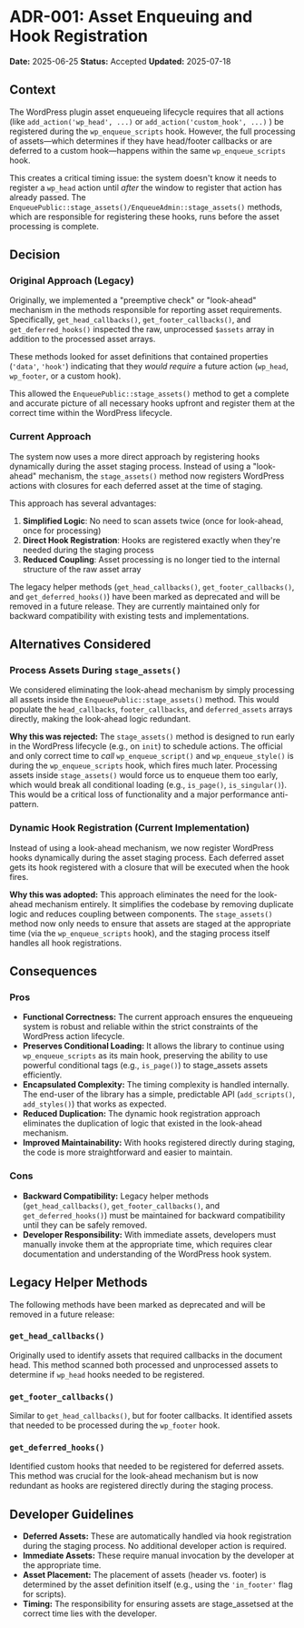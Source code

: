 # ADR-001: Asset Enqueuing and Hook Registration

**Date:** 2025-06-25
**Status:** Accepted
**Updated:** 2025-07-18

## Context

The WordPress plugin asset enqueueing lifecycle requires that all actions (like `add_action('wp_head', ...)` or `add_action('custom_hook', ...)` ) be registered during the `wp_enqueue_scripts` hook. However, the full processing of assets—which determines if they have head/footer callbacks or are deferred to a custom hook—happens within the same `wp_enqueue_scripts` hook.

This creates a critical timing issue: the system doesn't know it needs to register a `wp_head` action until _after_ the window to register that action has already passed. The `EnqueuePublic::stage_assets()/EnqueueAdmin::stage_assets()` methods, which are responsible for registering these hooks, runs before the asset processing is complete.

## Decision

### Original Approach (Legacy)

Originally, we implemented a "preemptive check" or "look-ahead" mechanism in the methods responsible for reporting asset requirements. Specifically, `get_head_callbacks()`, `get_footer_callbacks()`, and `get_deferred_hooks()` inspected the raw, unprocessed `$assets` array in addition to the processed asset arrays.

These methods looked for asset definitions that contained properties (`'data'`, `'hook'`) indicating that they _would require_ a future action (`wp_head`, `wp_footer`, or a custom hook).

This allowed the `EnqueuePublic::stage_assets()` method to get a complete and accurate picture of all necessary hooks upfront and register them at the correct time within the WordPress lifecycle.

### Current Approach

The system now uses a more direct approach by registering hooks dynamically during the asset staging process. Instead of using a "look-ahead" mechanism, the `stage_assets()` method now registers WordPress actions with closures for each deferred asset at the time of staging.

This approach has several advantages:

1. **Simplified Logic**: No need to scan assets twice (once for look-ahead, once for processing)
2. **Direct Hook Registration**: Hooks are registered exactly when they're needed during the staging process
3. **Reduced Coupling**: Asset processing is no longer tied to the internal structure of the raw asset array

The legacy helper methods (`get_head_callbacks()`, `get_footer_callbacks()`, and `get_deferred_hooks()`) have been marked as deprecated and will be removed in a future release. They are currently maintained only for backward compatibility with existing tests and implementations.

## Alternatives Considered

### Process Assets During `stage_assets()`

We considered eliminating the look-ahead mechanism by simply processing all assets inside the `EnqueuePublic::stage_assets()` method. This would populate the `head_callbacks`, `footer_callbacks`, and `deferred_assets` arrays directly, making the look-ahead logic redundant.

**Why this was rejected:** The `stage_assets()` method is designed to run early in the WordPress lifecycle (e.g., on `init`) to schedule actions. The official and only correct time to _call_ `wp_enqueue_script()` and `wp_enqueue_style()` is during the `wp_enqueue_scripts` hook, which fires much later. Processing assets inside `stage_assets()` would force us to enqueue them too early, which would break all conditional loading (e.g., `is_page()`, `is_singular()`). This would be a critical loss of functionality and a major performance anti-pattern.

### Dynamic Hook Registration (Current Implementation)

Instead of using a look-ahead mechanism, we now register WordPress hooks dynamically during the asset staging process. Each deferred asset gets its hook registered with a closure that will be executed when the hook fires.

**Why this was adopted:** This approach eliminates the need for the look-ahead mechanism entirely. It simplifies the codebase by removing duplicate logic and reduces coupling between components. The `stage_assets()` method now only needs to ensure that assets are staged at the appropriate time (via the `wp_enqueue_scripts` hook), and the staging process itself handles all hook registrations.

## Consequences

### Pros

- **Functional Correctness:** The current approach ensures the enqueueing system is robust and reliable within the strict constraints of the WordPress action lifecycle.
- **Preserves Conditional Loading:** It allows the library to continue using `wp_enqueue_scripts` as its main hook, preserving the ability to use powerful conditional tags (e.g., `is_page()`) to stage_assets assets efficiently.
- **Encapsulated Complexity:** The timing complexity is handled internally. The end-user of the library has a simple, predictable API (`add_scripts()`, `add_styles()`) that works as expected.
- **Reduced Duplication:** The dynamic hook registration approach eliminates the duplication of logic that existed in the look-ahead mechanism.
- **Improved Maintainability:** With hooks registered directly during staging, the code is more straightforward and easier to maintain.

### Cons

- **Backward Compatibility:** Legacy helper methods (`get_head_callbacks()`, `get_footer_callbacks()`, and `get_deferred_hooks()`) must be maintained for backward compatibility until they can be safely removed.
- **Developer Responsibility:** With immediate assets, developers must manually invoke them at the appropriate time, which requires clear documentation and understanding of the WordPress hook system.

## Legacy Helper Methods

The following methods have been marked as deprecated and will be removed in a future release:

### `get_head_callbacks()`

Originally used to identify assets that required callbacks in the document head. This method scanned both processed and unprocessed assets to determine if `wp_head` hooks needed to be registered.

### `get_footer_callbacks()`

Similar to `get_head_callbacks()`, but for footer callbacks. It identified assets that needed to be processed during the `wp_footer` hook.

### `get_deferred_hooks()`

Identified custom hooks that needed to be registered for deferred assets. This method was crucial for the look-ahead mechanism but is now redundant as hooks are registered directly during the staging process.

## Developer Guidelines

- **Deferred Assets:** These are automatically handled via hook registration during the staging process. No additional developer action is required.
- **Immediate Assets:** These require manual invocation by the developer at the appropriate time.
- **Asset Placement:** The placement of assets (header vs. footer) is determined by the asset definition itself (e.g., using the `'in_footer'` flag for scripts).
- **Timing:** The responsibility for ensuring assets are stage_assetsed at the correct time lies with the developer.

